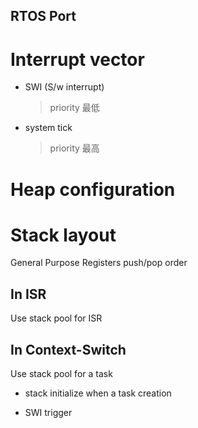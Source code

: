 RTOS Port
---

# Interrupt vector

+ SWI (S/w interrupt)
    > priority 最低

+ system tick
    > priority 最高

# Heap configuration

# Stack layout

General Purpose Registers push/pop order

## In ISR

Use stack pool for ISR

## In Context-Switch

Use stack pool for a task

+ stack initialize when a task creation

+ SWI trigger




